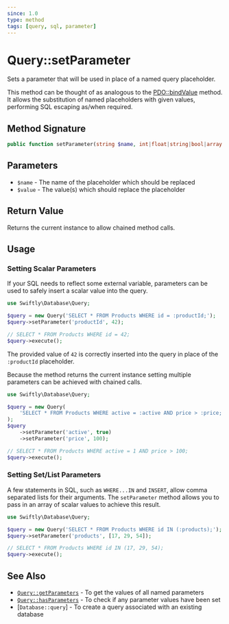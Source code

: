 ```yaml
---
since: 1.0
type: method
tags: [query, sql, parameter]
---
```

# Query::setParameter

Sets a parameter that will be used in place of a named query placeholder.

This method can be thought of as analogous to the [PDO::bindValue](https://www.php.net/manual/en/pdostatement.bindvalue.php)
method. It allows the substitution of named placeholders with given values,
performing SQL escaping as/when required.

## Method Signature

```php
public function setParameter(string $name, int|float|string|bool|array $value): self;
```

## Parameters

* `$name` - The name of the placeholder which should be replaced
* `$value` - The value(s) which should replace the placeholder

## Return Value

Returns the current instance to allow chained method calls.

## Usage
### Setting Scalar Parameters

If your SQL needs to reflect some external variable, parameters can be used to
safely insert a scalar value into the query.

```php
use Swiftly\Database\Query;

$query = new Query('SELECT * FROM Products WHERE id = :productId;');
$query->setParameter('productId', 42);

// SELECT * FROM Products WHERE id = 42;
$query->execute();
```

The provided value of `42` is correctly inserted into the query in place of the
`:productId` placeholder.

Because the method returns the current instance setting multiple parameters can
be achieved with chained calls.

```php
use Swiftly\Database\Query;

$query = new Query(
    'SELECT * FROM Products WHERE active = :active AND price > :price;'
);
$query
    ->setParameter('active', true)
    ->setParameter('price', 100);

// SELECT * FROM Products WHERE active = 1 AND price > 100;
$query->execute();
```

### Setting Set/List Parameters

A few statements in SQL, such as `WHERE...IN` and `INSERT`, allow comma
separated lists for their arguments. The `setParameter` method allows you to
pass in an array of scalar values to achieve this result.

```php
use Swiftly\Database\Query;

$query = new Query('SELECT * FROM Products WHERE id IN (:products);');
$query->setParameter('products', [17, 29, 54]);

// SELECT * FROM Products WHERE id IN (17, 29, 54); 
$query->execute();
```

## See Also

* [`Query::getParameters`](./getParameters.md) - To get the values of all named parameters
* [`Query::hasParameters`](./hasParameters.md) - To check if any parameter values have been set
* [`Database::query`] - To create a query associated with an existing database